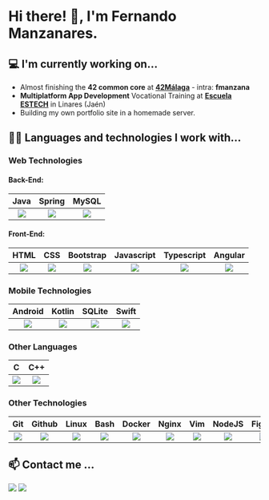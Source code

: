 # Hi there! 👋, I'm Fernando Manzanares.

## 💻 I'm currently working on...
- Almost finishing the <b>42 common core</b> at <b><a href="https://www.42malaga.com/">42Málaga</a></b> - intra: <b>fmanzana</b>
- <b>Multiplatform App Development</b> Vocational Training at <b><a href="https://escuelaestech.es/">Escuela ESTECH</b></a> in Linares (Jaén)
- Building my own portfolio site in a homemade server.

## 👨‍💻 Languages and technologies I work with...
### Web Technologies
#### Back-End:
| Java | Spring | MySQL |
|:-:|:-:|:-:|
| <img src="https://skillicons.dev/icons?i=java"> | <img src="https://skillicons.dev/icons?i=spring"> | <img src="https://skillicons.dev/icons?i=mysql"> |

#### Front-End:
| HTML | CSS | Bootstrap | Javascript | Typescript | Angular |
|:-:|:-:|:-:|:-:|:-:|:-:|
| <img src="https://skillicons.dev/icons?i=html"> | <img src="https://skillicons.dev/icons?i=css"> | <img src="https://skillicons.dev/icons?i=bootstrap"> | <img src="https://skillicons.dev/icons?i=js"> | <img src="https://skillicons.dev/icons?i=ts"> | <img src="https://skillicons.dev/icons?i=angular"> |


### Mobile Technologies
| Android | Kotlin | SQLite | Swift |
|:-:|:-:|:-:|:-:|
| <img src="https://skillicons.dev/icons?i=androidstudio"> | <img src="https://skillicons.dev/icons?i=kotlin"> | <img src="https://skillicons.dev/icons?i=sqlite"> | <img src="https://skillicons.dev/icons?i=swift"> |


### Other Languages
| C | C++ |
|:-:|:-:|
| <img src="https://skillicons.dev/icons?i=c"> | <img src="https://skillicons.dev/icons?i=cpp"> |

### Other Technologies
| Git | Github | Linux | Bash | Docker | Nginx | Vim | NodeJS | Figma |
|:-:|:-:|:-:|:-:|:-:|:-:|:-:|:-:|:-:|
| <img src="https://skillicons.dev/icons?i=git"> | <img src="https://skillicons.dev/icons?i=github"> | <img src="https://skillicons.dev/icons?i=linux"> | <img src="https://skillicons.dev/icons?i=bash"> | <img src="https://skillicons.dev/icons?i=docker"> | <img src="https://skillicons.dev/icons?i=nginx"> | <img src="https://skillicons.dev/icons?i=vim"> | <img src="https://skillicons.dev/icons?i=nodejs"> | <img src="https://skillicons.dev/icons?i=figma"> |

## 📫 Contact me ...
<a href="https://www.linkedin.com/in/fernandomanzanaresmontes/"><img src="https://img.shields.io/badge/Fernando Manzanares-0077B5?style=for-the-badge&logo=linkedin&logoColor=white"></a>
<a href="mailto: fernandomanzanaresdev@gmail.com"><img src="https://img.shields.io/badge/gmail-D14836?style=for-the-badge&logo=gmail&logoColor=white"></a>
